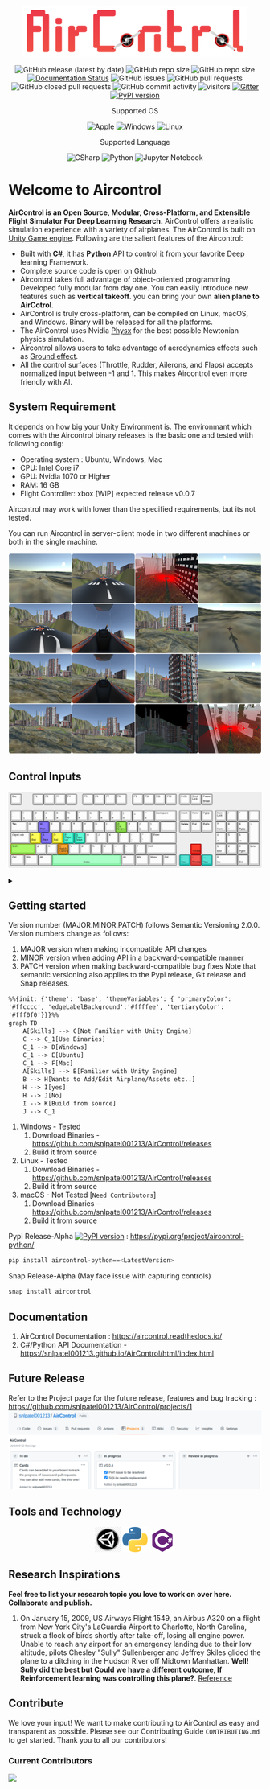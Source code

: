 <p align="center">
  <img src="https://github.com/snlpatel001213/AirControl/blob/master/docs/images/logo/banner.png?raw=true" height="100"/>
</p>

<div align="center">

![GitHub release (latest by date)](https://img.shields.io/badge/Release-0.1.5-orange)
![GitHub repo size](https://img.shields.io/github/repo-size/snlpatel001213/AirControl)
![GitHub repo size](https://badgen.net/github/license/micromatch/micromatch)
[![Documentation Status](https://readthedocs.org/projects/aircontrol/badge/?version=master)](https://aircontrol.readthedocs.io/en/master/?badge=master)
![GitHub issues](https://img.shields.io/github/issues/snlpatel001213/AirControl)
![GitHub pull requests](https://img.shields.io/github/issues-pr-raw/snlpatel001213/Aircontrol)
![GitHub closed pull requests](https://img.shields.io/github/issues-pr-closed-raw/snlpatel001213/aircontrol)
![GitHub commit activity](https://img.shields.io/github/commit-activity/m/snlpatel001213/AirControl)
![visitors](https://visitor-badge.glitch.me/badge?page_id=snlpatel001213.visitor-badge.issue.1)
[![Gitter](https://badges.gitter.im/Aircontrol-chat/community.svg)](https://gitter.im/Aircontrol-chat/community?utm_source=badge&utm_medium=badge&utm_campaign=pr-badge)
[![PyPI version](https://badge.fury.io/py/aircontrol-python.svg)](https://badge.fury.io/py/aircontrol-python)

Supported OS

![Apple](https://img.shields.io/badge/iOS-000000?style=for-the-badge&logo=ios&logoColor=white)
![Windows](https://img.shields.io/badge/Windows-0078D6?style=for-the-badge&logo=windows&logoColor=white)
![Linux](https://img.shields.io/badge/Ubuntu-E95420?style=for-the-badge&logo=ubuntu&logoColor=white)

Supported Language

![CSharp](https://img.shields.io/badge/C%23-239120?style=for-the-badge&logo=c-sharp&logoColor=white)
![Python](https://img.shields.io/badge/Python-14354C?style=for-the-badge&logo=python&logoColor=white)
![Jupyter Notebook](https://img.shields.io/badge/jupyter-%23FA0F00.svg?style=for-the-badge&logo=jupyter&logoColor=white)

<!-- ![Python](https://img.shields.io/badge/NVIDIA-GTX1070-76B900?style=for-the-badge&logo=nvidia&logoColor=white) -->

<!-- ![Youtube](https://img.shields.io/badge/YouTube-FF0000?style=for-the-badge&logo=youtube&logoColor=white) -->

</div>
 
# Welcome to Aircontrol

**AirControl is an Open Source, Modular, Cross-Platform, and Extensible Flight Simulator For Deep Learning Research.** AirControl offers a realistic simulation experience with a variety of airplanes. The AirControl is built on [Unity Game engine](https://unity.com). Following are the salient features of the Aircontrol:

* Built with **C#**, it has **Python** API to control it from your favorite Deep learning Framework.
* Complete source code is open on Github.
* Aircontrol takes full advantage of object-oriented programming. Developed fully modular from day one. You can easily introduce new features such as **vertical takeoff**. you can bring your own **alien plane to AirCotrol**. 
* AirControl is truly cross-platform, can be compiled on Linux, macOS, and Windows. Binary will be released for all the platforms.
* The AirControl uses Nvidia [Physx](https://en.wikipedia.org/wiki/PhysX) for the best possible Newtonian physics simulation.
* Aircontrol allows users to take advantage of aerodynamics effects such as [Ground effect](https://en.wikipedia.org/wiki/Ground_effect_(aerodynamics)).
* All the control surfaces (Throttle, Rudder, Ailerons, and Flaps) accepts normalized input between -1 and 1. This makes Aircontrol even more friendly with AI.

## System Requirement
It depends on how big your Unity Environment is. The environmant which comes with the Aircontrol binary releases is the basic one and tested with following config:

- Operating system : Ubuntu, Windows, Mac
- CPU: Intel Core i7
- GPU: Nvidia 1070 or Higher
- RAM: 16 GB
- Flight Controller: xbox [WIP] expected release v0.0.7

Aircontrol may work with lower than the specified requirements, but its not tested.

You can run Aircontrol in server-client mode in two different machines or both in the single machine.

<p align="center">
  <img src="https://github.com/snlpatel001213/AirControl/blob/master/docs/images/FrontImage.png?raw=true" height="400"/>
</p>

## Control Inputs

![Keyboard Mappings](https://github.com/snlpatel001213/AirControl/blob/master/docs/images/keyboard-layout.png?raw=true)
<details close>
<summary></summary>

1. To change the keyboard layout mapping manual, refer to : [keyboard-layout-editor](http://www.keyboard-layout-editor.com/#/gists/53ac4d66840c459705d8bf8637341060)
2. Export the Layout as PNG and replace the file  `AirControl/docs/images/keyboard-layout.png`
3. Submit a pull request

</details>

## Getting started

Version number (MAJOR.MINOR.PATCH) follows Semantic Versioning 2.0.0. Version numbers change as follows:
1. MAJOR version when making incompatible API changes
2. MINOR version when adding API in a backward-compatible manner
3. PATCH version when making backward-compatible bug fixes
Note that semantic versioning also applies to the Pypi release, Git release and Snap releases.

```mermaid
%%{init: {'theme': 'base', 'themeVariables': { 'primaryColor': '#ffcccc', 'edgeLabelBackground':'#ffffee', 'tertiaryColor': '#fff0f0'}}}%%
graph TD
    A[Skills] --> C[Not Familier with Unity Engine]
    C --> C_1[Use Binaries]
    C_1 --> D[Windows]
    C_1 --> E[Ubuntu]
    C_1 --> F[Mac]
    A[Skills] --> B[Familier with Unity Engine]
    B --> H[Wants to Add/Edit Airplane/Assets etc..]
    H --> I[yes]
    H --> J[No]
    I --> K[Build from source]
    J --> C_1
```

1. Windows - Tested
   1. Download Binaries - https://github.com/snlpatel001213/AirControl/releases
   2. Build it from source
2. Linux - Tested
   1. Download Binaries - https://github.com/snlpatel001213/AirControl/releases
   2. Build it from source
3. macOS - Not Tested [`Need Contributors`]
   1. Download Binaries - https://github.com/snlpatel001213/AirControl/releases
   2. Build it from source

Pypi Release-Alpha [![PyPI version](https://badge.fury.io/py/aircontrol-python.svg)](https://badge.fury.io/py/aircontrol-python) : https://pypi.org/project/aircontrol-python/
```bash
pip install aircontrol-python==<LatestVersion>
```
Snap Release-Alpha (May face issue with capturing controls)
```bash
snap install aircontrol
```

## Documentation

1. AirControl Documentation : https://aircontrol.readthedocs.io/
2. C#/Python API Documentation - https://snlpatel001213.github.io/AirControl/html/index.html

## Future Release
Refer to the Project page for the future release, features and bug tracking : https://github.com/snlpatel001213/AirControl/projects/1
![Projects Tab Mappings](https://github.com/snlpatel001213/AirControl/blob/master/docs/images/projects_tab.png)

## Tools and Technology

<div align="center">
        <img src="https://github.com/snlpatel001213/AirControl/blob/master/docs/images/Unity_logo.png?raw=true" width="10%"/>
        <img src="https://github.com/snlpatel001213/AirControl/blob/master/docs/images/Python_logo.png?raw=true" width="10%"/>
        <img src="https://github.com/snlpatel001213/AirControl/blob/master/docs/images/CSharp_logo.png?raw=true" width="10%"/>

</div>

## Research Inspirations
  
**Feel free to list your research topic you love to work on over here. Collaborate and publish.**
  
1. On January 15, 2009, US Airways Flight 1549, an Airbus A320 on a flight from New York City's LaGuardia Airport to Charlotte, North Carolina, struck a flock of birds shortly after take-off, losing all engine power. Unable to reach any airport for an emergency landing due to their low altitude, pilots Chesley "Sully" Sullenberger and Jeffrey Skiles glided the plane to a ditching in the Hudson River off Midtown Manhattan. **Well! Sully did the best but Could we have a different outcome, If Reinforcement learning was controlling this plane?**. [Reference](https://en.wikipedia.org/wiki/US_Airways_Flight_1549)

## Contribute
We love your input! We want to make contributing to AirControl as easy and transparent as possible. Please see our Contributing Guide `CONTRIBUTING.md` to get started. Thank you to all our contributors!
### Current Contributors
<a href = "https://github.com/snlpatel001213/AirControl/graphs/contributors">
<img src = "https://contrib.rocks/image?repo=snlpatel001213/AirControl"/>
</a>


